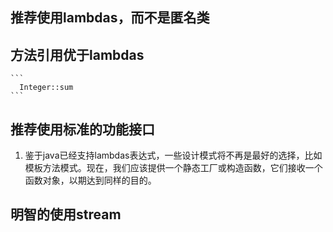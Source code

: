 ## 推荐使用lambdas，而不是匿名类
## 方法引用优于lambdas
    ```
      Integer::sum
    ```

## 推荐使用标准的功能接口
1. 鉴于java已经支持lambdas表达式，一些设计模式将不再是最好的选择，比如模板方法模式。现在，我们应该提供一个静态工厂或构造函数，它们接收一个函数对象，以期达到同样的目的。

## 明智的使用stream
